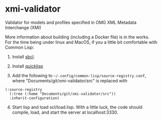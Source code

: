 # xmi-validator
Validator for models and profiles specified in OMG XML Metadata Interchange (XMI)

More information about building (including a Docker file) is in the works.  
For the time being under linux and MacOS, if you a little bit comfortable with Common Lisp:

1. Install [sbcl](http://www.sbcl.org/). 

2. Install [quicklisp](https://www.quicklisp.org/beta/)

3. Add the following to `~/.config/common-lisp/source-registry.conf`, where "Documents/git/xmi-validator/src"
is replaced with 

``` 
(:source-registry
  (:tree (:home "Documents/git/xmi-validator/src"))
  :inherit-configuration)
```  

4. Start lisp and load scl/load.lisp. With a little luck, the code should compile, load, and 
start the server at localhost:3330. 
